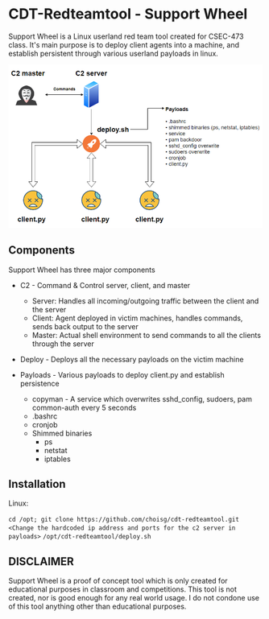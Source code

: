 # CDT-Redteamtool - Support Wheel 

Support Wheel is a Linux userland red team tool created for CSEC-473 class.
It's main purpose is to deploy client agents into a machine, and establish persistent through 
various userland payloads in linux. 

![Support Wheel](/diagram.PNG)

## Components 

Support Wheel has three major components 
* C2 - Command & Control server, client, and master 
  * Server: Handles all incoming/outgoing traffic between the client and the server 
  * Client: Agent deployed in victim machines, handles commands, sends back output to the server 
  * Master: Actual shell environment to send commands to all the clients through the server 
  
* Deploy - Deploys all the necessary payloads on the victim machine 

* Payloads - Various payloads to deploy client.py and establish persistence 
  * copyman - A service which overwrites sshd_config, sudoers, pam common-auth every 5 seconds  
  * .bashrc 
  * cronjob
  * Shimmed binaries 
    * ps 
    * netstat
    * iptables 

## Installation 

Linux: 

`cd /opt; git clone https://github.com/choisg/cdt-redteamtool.git`
`<Change the hardcoded ip address and ports for the c2 server in payloads>`
`/opt/cdt-redteamtool/deploy.sh`


## DISCLAIMER
Support Wheel is a proof of concept tool which is only created for educational purposes in classroom and competitions. This tool is not created, nor is good enough for any real world usage. I do not condone use of this tool anything other than educational purposes. 
